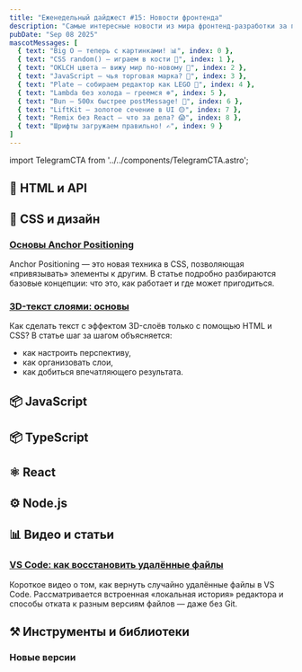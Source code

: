 ```yaml
---
title: "Еженедельный дайджест #15: Новости фронтенда"
description: "Самые интересные новости из мира фронтенд-разработки за последнюю неделю"
pubDate: "Sep 08 2025"
mascotMessages: [
  { text: "Big O — теперь с картинками! 📊", index: 0 },
  { text: "CSS random() — играем в кости 🎲", index: 1 },
  { text: "OKLCH цвета — вижу мир по-новому 🌈", index: 2 },
  { text: "JavaScript — чья торговая марка? 🤔", index: 3 },
  { text: "Plate — собираем редактор как LEGO 🧱", index: 4 },
  { text: "Lambda без холода — греемся ❄️", index: 5 },
  { text: "Bun — 500x быстрее postMessage! 🚀", index: 6 },
  { text: "LiftKit — золотое сечение в UI 🟡", index: 7 },
  { text: "Remix без React — что за дела? 😱", index: 8 },
  { text: "Шрифты загружаем правильно! ✍️", index: 9 }
]
---
```


import TelegramCTA from '../../components/TelegramCTA.astro';

## 🧪 HTML и API

## 🎨 CSS и дизайн
### [Основы Anchor Positioning](https://ishadeed.com/article/anchor-positioning/?utm_source=CSS-Weekly&utm_campaign=Issue-619&utm_medium=web)
Anchor Positioning — это новая техника в CSS, позволяющая «привязывать» элементы к другим. В статье подробно разбираются базовые концепции: что это, как работает и где может пригодиться.

### [3D-текст слоями: основы](https://css-tricks.com/3d-layered-text-the-basics/?utm_source=CSS-Weekly&utm_campaign=Issue-619&utm_medium=web)
Как сделать текст с эффектом 3D-слоёв только с помощью HTML и CSS? В статье шаг за шагом объясняется:
- как настроить перспективу,
- как организовать слои,
- как добиться впечатляющего результата.

<TelegramCTA/>

## 📦 JavaScript

## 📦 TypeScript 


## ⚛️ React


## ⚙️ Node.js


## 📊 Видео и статьи
### [VS Code: как восстановить удалённые файлы](https://youtu.be/7r9UwxAkQJY?utm_source=CSS-Weekly&utm_campaign=Issue-619&utm_medium=web)
Короткое видео о том, как вернуть случайно удалённые файлы в VS Code.
Рассматривается встроенная «локальная история» редактора и способы отката к разным версиям файлов — даже без Git.

## ⚒️ Инструменты и библиотеки


### Новые версии

